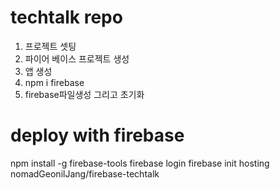 # techtalk repo
1. 프로젝트 셋팅
2. 파이어 베이스 프로젝트 생성
3. 앱 생성
4. npm i firebase
5. firebase파일생성 그리고 초기화

# deploy with firebase
npm install -g firebase-tools
firebase login
firebase init hosting
nomadGeonilJang/firebase-techtalk
